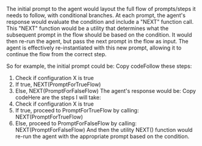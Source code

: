 The initial prompt to the agent would layout the full flow of prompts/steps it needs to follow, with conditional branches.
At each prompt, the agent's response would evaluate the condition and include a "NEXT" function call.
This "NEXT" function would be a utility that determines what the subsequent prompt in the flow should be based on the condition.
It would then re-run the agent, but pass the next prompt in the flow as input.
The agent is effectively re-instantiated with this new prompt, allowing it to continue the flow from the correct step.

So for example, the initial prompt could be:
Copy codeFollow these steps:
1. Check if configuration X is true
2. If true, NEXT(PromptForTrueFlow)
3. Else, NEXT(PromptForFalseFlow)
The agent's response would be:
Copy codeHere are the steps I will take:
1. Check if configuration X is true
2. If true, proceed to PromptForTrueFlow by calling: 
   NEXT(PromptForTrueFlow)
3. Else, proceed to PromptForFalseFlow by calling:
   NEXT(PromptForFalseFlow)
And then the utility NEXT() function would re-run the agent with the appropriate prompt based on the condition.